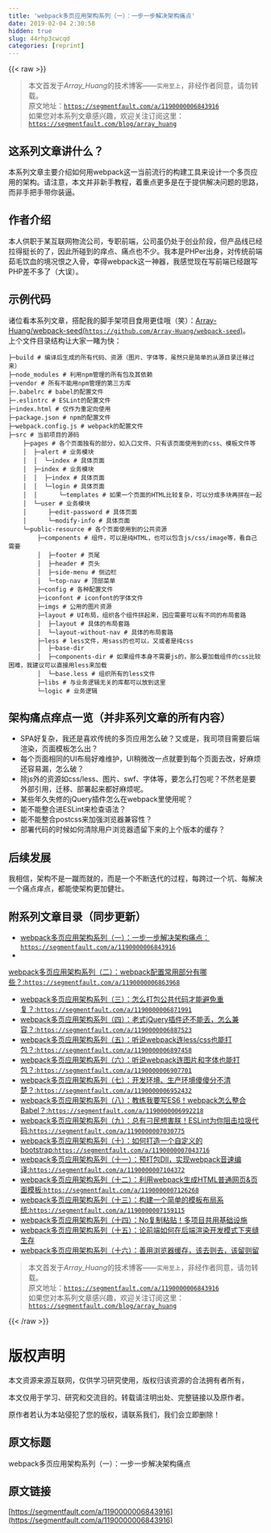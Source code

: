 ```yaml
---
title: 'webpack多页应用架构系列（一）：一步一步解决架构痛点' 
date: 2019-02-04 2:30:58
hidden: true
slug: 44rhp3cwcqd
categories: [reprint]
---
```


{{< raw >}}

                    
<blockquote>本文首发于<em>Array_Huang</em>的技术博客——<code>实用至上</code>，非经作者同意，请勿转载。<br>原文地址：<a href="https://segmentfault.com/a/1190000006843916"><code>https://segmentfault.com/a/1190000006843916</code></a><br>如果您对本系列文章感兴趣，欢迎关注订阅这里：<a href="https://segmentfault.com/blog/array_huang" target="_blank"><code>https://segmentfault.com/blog/array_huang</code></a>
</blockquote>
<h2 id="articleHeader0">这系列文章讲什么？</h2>
<p>本系列文章主要介绍如何用webpack这一当前流行的构建工具来设计一个多页应用的架构。请注意，本文并非新手教程，着重点更多是在于提供解决问题的思路，而非手把手带你装逼。</p>
<h2 id="articleHeader1">作者介绍</h2>
<p>本人供职于某互联网物流公司，专职前端，公司虽仍处于创业阶段，但产品线已经拉得挺长的了，因此所碰到的痒点、痛点也不少。我本是PHPer出身，对传统前端茹毛饮血的境况恨之入骨，幸得webpack这一神器，我感觉现在写前端已经跟写PHP差不多了（大误）。</p>
<h2 id="articleHeader2">示例代码</h2>
<p>诸位看本系列文章，搭配我的脚手架项目食用更佳哦（笑）：<a href="https://github.com/Array-Huang/webpack-seed" rel="nofollow noreferrer" target="_blank">Array-Huang/webpack-seed(<code>https://github.com/Array-Huang/webpack-seed</code>)</a>。<br>上个文件目录结构让大家一睹为快：</p>
<div class="widget-codetool" style="display:none;">
      <div class="widget-codetool--inner">
      <span class="selectCode code-tool" data-toggle="tooltip" data-placement="top" title="" data-original-title="全选"></span>
      <span type="button" class="copyCode code-tool" data-toggle="tooltip" data-placement="top" data-clipboard-text="├─build # 编译后生成的所有代码、资源（图片、字体等，虽然只是简单的从源目录迁移过来）
├─node_modules # 利用npm管理的所有包及其依赖
├─vendor # 所有不能用npm管理的第三方库
├─.babelrc # babel的配置文件
├─.eslintrc # ESLint的配置文件
├─index.html # 仅作为重定向使用
├─package.json # npm的配置文件
├─webpack.config.js # webpack的配置文件
├─src # 当前项目的源码
    ├─pages # 各个页面独有的部分，如入口文件、只有该页面使用到的css、模板文件等
    │  ├─alert # 业务模块
    │  │  └─index # 具体页面
    │  ├─index # 业务模块
    │  │  ├─index # 具体页面
    │  │  └─login # 具体页面
    │  │      └─templates # 如果一个页面的HTML比较复杂，可以分成多块再拼在一起
    │  └─user # 业务模块
    │      ├─edit-password # 具体页面
    │      └─modify-info # 具体页面
    └─public-resource # 各个页面使用到的公共资源
        ├─components # 组件，可以是纯HTML，也可以包含js/css/image等，看自己需要
        │  ├─footer # 页尾
        │  ├─header # 页头
        │  ├─side-menu # 侧边栏
        │  └─top-nav # 顶部菜单
        ├─config # 各种配置文件
        ├─iconfont # iconfont的字体文件
        ├─imgs # 公用的图片资源
        ├─layout # UI布局，组织各个组件拼起来，因应需要可以有不同的布局套路
        │  ├─layout # 具体的布局套路
        │  └─layout-without-nav # 具体的布局套路
        ├─less # less文件，用sass的也可以，又或者是纯css
        │  ├─base-dir
        │  ├─components-dir # 如果组件本身不需要js的，那么要加载组件的css比较困难，我建议可以直接用less来加载
        │  └─base.less # 组织所有的less文件
        ├─libs # 与业务逻辑无关的库都可以放到这里
        └─logic # 业务逻辑" title="" data-original-title="复制"></span>
      <span type="button" class="saveToNote code-tool" data-toggle="tooltip" data-placement="top" title="" data-original-title="放进笔记"></span>
      </div>
      </div><pre class="hljs mipsasm"><code>├─<span class="hljs-keyword">build </span><span class="hljs-comment"># 编译后生成的所有代码、资源（图片、字体等，虽然只是简单的从源目录迁移过来）</span>
├─node_modules <span class="hljs-comment"># 利用npm管理的所有包及其依赖</span>
├─vendor <span class="hljs-comment"># 所有不能用npm管理的第三方库</span>
├─.<span class="hljs-keyword">babelrc </span><span class="hljs-comment"># babel的配置文件</span>
├─.eslintrc <span class="hljs-comment"># ESLint的配置文件</span>
├─index.html <span class="hljs-comment"># 仅作为重定向使用</span>
├─package.<span class="hljs-keyword">json </span><span class="hljs-comment"># npm的配置文件</span>
├─webpack.config.<span class="hljs-keyword">js </span><span class="hljs-comment"># webpack的配置文件</span>
├─src <span class="hljs-comment"># 当前项目的源码</span>
    ├─pages <span class="hljs-comment"># 各个页面独有的部分，如入口文件、只有该页面使用到的css、模板文件等</span>
    │  ├─alert <span class="hljs-comment"># 业务模块</span>
    │  │  └─index <span class="hljs-comment"># 具体页面</span>
    │  ├─index <span class="hljs-comment"># 业务模块</span>
    │  │  ├─index <span class="hljs-comment"># 具体页面</span>
    │  │  └─login <span class="hljs-comment"># 具体页面</span>
    │  │      └─templates <span class="hljs-comment"># 如果一个页面的HTML比较复杂，可以分成多块再拼在一起</span>
    │  └─user <span class="hljs-comment"># 业务模块</span>
    │      ├─edit-password <span class="hljs-comment"># 具体页面</span>
    │      └─modify-info <span class="hljs-comment"># 具体页面</span>
    └─public-resource <span class="hljs-comment"># 各个页面使用到的公共资源</span>
        ├─components <span class="hljs-comment"># 组件，可以是纯HTML，也可以包含js/css/image等，看自己需要</span>
        │  ├─footer <span class="hljs-comment"># 页尾</span>
        │  ├─header <span class="hljs-comment"># 页头</span>
        │  ├─side-menu <span class="hljs-comment"># 侧边栏</span>
        │  └─top-nav <span class="hljs-comment"># 顶部菜单</span>
        ├─<span class="hljs-built_in">config</span> <span class="hljs-comment"># 各种配置文件</span>
        ├─iconfont <span class="hljs-comment"># iconfont的字体文件</span>
        ├─imgs <span class="hljs-comment"># 公用的图片资源</span>
        ├─layout <span class="hljs-comment"># UI布局，组织各个组件拼起来，因应需要可以有不同的布局套路</span>
        │  ├─layout <span class="hljs-comment"># 具体的布局套路</span>
        │  └─layout-without-nav <span class="hljs-comment"># 具体的布局套路</span>
        ├─less <span class="hljs-comment"># less文件，用sass的也可以，又或者是纯css</span>
        │  ├─<span class="hljs-keyword">base-dir
</span>        │  ├─components-<span class="hljs-keyword">dir </span><span class="hljs-comment"># 如果组件本身不需要js的，那么要加载组件的css比较困难，我建议可以直接用less来加载</span>
        │  └─<span class="hljs-keyword">base.less </span><span class="hljs-comment"># 组织所有的less文件</span>
        ├─libs <span class="hljs-comment"># 与业务逻辑无关的库都可以放到这里</span>
        └─logic <span class="hljs-comment"># 业务逻辑</span></code></pre>
<h2 id="articleHeader3">架构痛点痒点一览（并非系列文章的所有内容）</h2>
<ul>
<li>SPA好复杂，我还是喜欢传统的多页应用怎么破？又或是，我司项目需要后端渲染，页面模板怎么出？</li>
<li>每个页面相同的UI布局好难维护，UI稍微改一点就要到每个页面去改，好麻烦还容易漏，怎么破？</li>
<li>除js外的资源如css/less、图片、swf、字体等，要怎么打包呢？不然老是要外部引用，迁移、部署起来都好麻烦呢。</li>
<li>某些年久失修的jQuery插件怎么在webpack里使用呢？</li>
<li>能不能整合进ESLint来检查语法？</li>
<li>能不能整合postcss来加强浏览器兼容性？</li>
<li>部署代码的时候如何清除用户浏览器遗留下来的上个版本的缓存？</li>
</ul>
<h2 id="articleHeader4">后续发展</h2>
<p>我相信，架构不是一蹴而就的，而是一个不断迭代的过程，每跨过一个坑、每解决一个痛点痒点，都能使架构更加健壮。</p>
<h2 id="articleHeader5">附系列文章目录（同步更新）</h2>
<ul>
<li><a href="https://segmentfault.com/a/1190000006843916">webpack多页应用架构系列（一）：一步一步解决架构痛点：<code>https://segmentfault.com/a/1190000006843916</code></a></li>
<li>
</li>
</ul>
<p><a href="https://segmentfault.com/a/1190000006863968" target="_blank">webpack多页应用架构系列（二）：webpack配置常用部分有哪些？:<code>https://segmentfault.com/a/1190000006863968</code></a></p>
<ul>
<li><a href="https://segmentfault.com/a/1190000006871991">webpack多页应用架构系列（三）：怎么打包公共代码才能避免重复？:<code>https://segmentfault.com/a/1190000006871991</code></a></li>
<li><a href="https://segmentfault.com/a/1190000006887523" target="_blank">webpack多页应用架构系列（四）：老式jQuery插件还不能丢，怎么兼容？:<code>https://segmentfault.com/a/1190000006887523</code></a></li>
<li><a href="https://segmentfault.com/a/1190000006897458">webpack多页应用架构系列（五）：听说webpack连less/css也能打包？:<code>https://segmentfault.com/a/1190000006897458</code></a></li>
<li><a href="https://segmentfault.com/a/1190000006907701" target="_blank">webpack多页应用架构系列（六）：听说webpack连图片和字体也能打包？:<code>https://segmentfault.com/a/1190000006907701</code></a></li>
<li><a href="https://segmentfault.com/a/1190000006952432">webpack多页应用架构系列（七）：开发环境、生产环境傻傻分不清楚？:<code>https://segmentfault.com/a/1190000006952432</code></a></li>
<li><a href="https://segmentfault.com/a/1190000006992218" target="_blank">webpack多页应用架构系列（八）：教练我要写ES6！webpack怎么整合Babel？:<code>https://segmentfault.com/a/1190000006992218</code></a></li>
<li><a href="https://segmentfault.com/a/1190000007030775">webpack多页应用架构系列（九）：总有刁民想害朕！ESLint为你阻击垃圾代码:<code>https://segmentfault.com/a/1190000007030775</code></a></li>
<li><a href="https://segmentfault.com/a/1190000007043716" target="_blank">webpack多页应用架构系列（十）：如何打造一个自定义的bootstrap:<code>https://segmentfault.com/a/1190000007043716</code></a></li>
<li><a href="https://segmentfault.com/a/1190000007104372">webpack多页应用架构系列（十一）：预打包Dll，实现webpack音速编译:<code>https://segmentfault.com/a/1190000007104372</code></a></li>
<li><a href="https://segmentfault.com/a/1190000007126268" target="_blank">webpack多页应用架构系列（十二）：利用webpack生成HTML普通网页&amp;页面模板:<code>https://segmentfault.com/a/1190000007126268</code></a></li>
<li><a href="https://segmentfault.com/a/1190000007159115">webpack多页应用架构系列（十三）：构建一个简单的模板布局系统:<code>https://segmentfault.com/a/1190000007159115</code></a></li>
<li><a href="https://segmentfault.com/a/1190000007301770" target="_blank">webpack多页应用架构系列（十四）：No复制粘贴！多项目共用基础设施</a></li>
<li><a href="https://segmentfault.com/a/1190000008203380">webpack多页应用架构系列（十五）：论前端如何在后端渲染开发模式下夹缝生存</a></li>
<li><a href="https://segmentfault.com/a/1190000010317802" target="_blank">webpack多页应用架构系列（十六）：善用浏览器缓存，该去则去，该留则留</a></li>
</ul>
<blockquote>本文首发于<em>Array_Huang</em>的技术博客——<code>实用至上</code>，非经作者同意，请勿转载。<br>原文地址：<a href="https://segmentfault.com/a/1190000006843916"><code>https://segmentfault.com/a/1190000006843916</code></a><br>如果您对本系列文章感兴趣，欢迎关注订阅这里：<a href="https://segmentfault.com/blog/array_huang" target="_blank"><code>https://segmentfault.com/blog/array_huang</code></a>
</blockquote>

                
{{< /raw >}}

# 版权声明
本文资源来源互联网，仅供学习研究使用，版权归该资源的合法拥有者所有，

本文仅用于学习、研究和交流目的。转载请注明出处、完整链接以及原作者。

原作者若认为本站侵犯了您的版权，请联系我们，我们会立即删除！

## 原文标题
webpack多页应用架构系列（一）：一步一步解决架构痛点

## 原文链接
[https://segmentfault.com/a/1190000006843916](https://segmentfault.com/a/1190000006843916)

